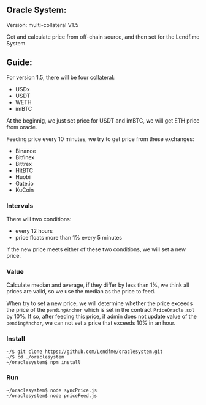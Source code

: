 ## Oracle System:

Version: multi-collateral V1.5

Get and calculate price from off-chain source, and then set for the Lendf.me System.

## Guide:

For version 1.5, there will be four collateral:

- USDx
- USDT
- WETH
- imBTC

At the beginnig, we just set price for USDT and imBTC, we will get ETH price from oracle.

Feeding price every 10 minutes, we try to get price from these exchanges:

- Binance
- Bitfinex
- Bittrex
- HitBTC
- Huobi
- Gate.io
- KuCoin

### Intervals

There will two conditions:

- every 12 hours
- price floats more than 1% every 5 minutes

if the new price meets either of these two conditions, we will set a new price.

### Value

Calculate median and average, if they differ by less than 1%, we think all prices are valid, so we use the median as the price to feed.

When try to set a new price, we will determine whether the price exceeds the price of the `pendingAnchor` which is set in the contract `PriceOracle.sol` by 10%. If so, after feeding this price, if admin does not update value of the `pendingAnchor`, we can not set a price that exceeds 10% in an hour.

### Install

```
~/$ git clone https://github.com/Lendfme/oraclesystem.git
~/$ cd ./oraclesystem
~/oraclesystem$ npm install
```

### Run

```
~/oraclesystem$ node syncPrice.js
~/oraclesystem$ node priceFeed.js
```
